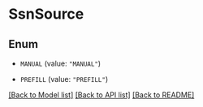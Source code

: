 # SsnSource

## Enum


* `MANUAL` (value: `"MANUAL"`)

* `PREFILL` (value: `"PREFILL"`)


[[Back to Model list]](../README.md#documentation-for-models) [[Back to API list]](../README.md#documentation-for-api-endpoints) [[Back to README]](../README.md)


